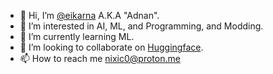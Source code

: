 - 👋 Hi, I’m [@eikarna](https://github.com/eikarna) A.K.A "Adnan".
- 👀 I’m interested in AI, ML, and Programming, and Modding.
- 🌱 I’m currently learning ML.
- 💞️ I’m looking to collaborate on [Huggingface](https://huggingface.co/Nixic).
- 📫 How to reach me nixic0@proton.me
